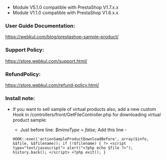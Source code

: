 - Module V5.1.0 compatible with PrestaShop V1.7.x.x
- Module V1.1.0 compatible with PrestaShop V1.6.x.x

### User Guide Documentation:
https://webkul.com/blog/prestashop-sample-product/

### Support Policy:
https://store.webkul.com/support.html/

### RefundPolicy:
https://store.webkul.com/refund-policy.html/

### Install note:
- If you want to sell sample of virtual products also, add a new custom Hook in /controllers/front/GetFileController.php for downloading virtual product sample:
    * Just before line: *$mimeType = false;* Add this line -

    `HOOK::exec('actionSampleProductDownloadBefore', array($info, &$file, &$filename));
    if (!$filename) {
        ?>
        <script type="text/javascript">
            alert("<?php echo $file ?>");
            history.back();
        </script>
        <?php
        exit();
    }`

